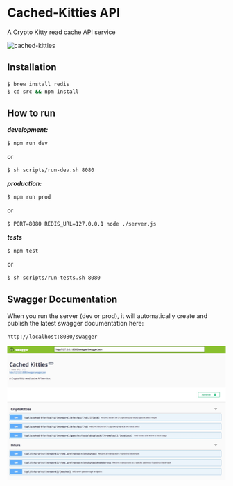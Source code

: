 # Cached-Kitties API
A Crypto Kitty read cache API service

![cached-kitties](https://raw.githubusercontent.com/jrhea/cached-kitties/master/docs/cached-kitties.gif)

## Installation

```bash
$ brew install redis
$ cd src && npm install
```
## How to run

***development:***
```bash
$ npm run dev
```
or
```bash
$ sh scripts/run-dev.sh 8080
```
***production:***
```bash
$ npm run prod
```
or
```bash
$ PORT=8080 REDIS_URL=127.0.0.1 node ./server.js
```
***tests***
```bash
$ npm test
```
or
```bash
$ sh scripts/run-tests.sh 8080
```
## Swagger Documentation

When you run the server (dev or prod), it will automatically create and publish the latest swagger documentation here:

```
http://localhost:8080/swagger
```

![cached-kitties](https://raw.githubusercontent.com/jrhea/cached-kitties/master/docs/endpoints.jpeg)

